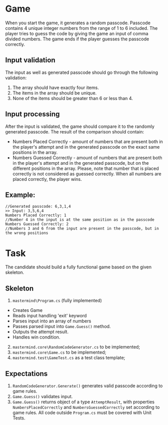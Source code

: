# Game
When you start the game, it generates a random passcode.
Passcode contains 4 unique integer numbers from the range of 1 to 6 included.
The player tries to guess the code by giving the game an input of comma divided numbers.
The game ends if the player guesses the passcode correctly.

## Input validation
The input as well as generated passcode should go through the following validation:
1. The array should have exactly four items.
2. The items in the array should be unique.
3. None of the items should be greater than 6 or less than 4.

## Input processing
After the input is validated, the game should compare it to the randomly generated passcode.
The result of the comparison should contain:
* Numbers Placed Correctly - amount of numbers that are present both in the player's attempt and in the generated passcode on the exact same positions in the array.
* Numbers Guessed Correctly - amount of numbers that are present both in the player's attempt and in the generated passcode, but on the different positions in the array.
Please, note that number that is placed correctly is not considered as guessed correctly.
When all numbers are placed correctly, the player wins.

## Example:
```
//Generated passcode: 6,3,1,4
>> Input: 3,5,6,4
Numbers Placed Correctly: 1
//Number 4 in the input is at the same position as in the passcode
Numbers Guessed Correctly: 2
//Numbers 3 and 6 from the input are present in the passcode, but in the wrong positions
```

# Task
The candidate should build a fully functional game based on the given skeleton.

## Skeleton
1. `mastermind\Program.cs` (fully implemented)
  * Creates Game
  * Reads input handling 'exit' keyword
  * Parses input into an array of numbers
  * Passes parsed input into `Game.Guess()` method.
  * Outputs the attempt result.
  * Handles win condition.
2. `mastermind.core\RandomCodeGenerator.cs` to be implemented;
3. `mastermind.core\Game.cs` to be implemented;
4. `mastermind.test\GameTest.cs` as a test class template;

## Expectations
1. `RandomCodeGenerator.Generate()` generates valid passcode according to game rules.
2. `Game.Guess()` validates input.
3. `Game.Guess()` returns object of a type `AttemptResult`, with properties `NumbersPlacedCorrectly` and `NumbersGuessedCorrectly` set according to game rules.
All code outside `Program.cs` must be covered with Unit Tests.
